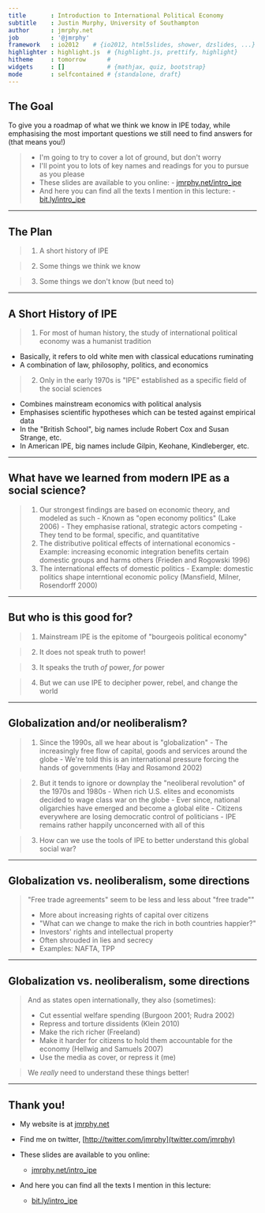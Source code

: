 ```yaml
---
title       : Introduction to International Political Economy
subtitle    : Justin Murphy, University of Southampton
author      : jmrphy.net
job         : '@jmrphy'
framework   : io2012    # {io2012, html5slides, shower, dzslides, ...}
highlighter : highlight.js  # {highlight.js, prettify, highlight}
hitheme     : tomorrow      # 
widgets     : []            # {mathjax, quiz, bootstrap}
mode        : selfcontained # {standalone, draft}
---
```

## The Goal

To give you a roadmap of what we think we know in IPE today, while emphasising the most important questions we still need to find answers for (that means you!)
> - I'm going to try to cover a lot of ground, but don't worry
> - I'll point you to lots of key names and readings for you to pursue as you please
> - These slides are available to you online:
    - [jmrphy.net/intro_ipe](jmrphy.net/intro_ipe)
> - And here you can find all the texts I mention in this lecture:
    - [bit.ly/intro_ipe](bit.ly/intro_ipe)

---

## The Plan
> 1. A short history of IPE

> 2. Some things we think we know

> 3. Some things we don't know (but need to)

---

## A Short History of IPE

> 1. For most of human history, the study of international political economy was a humanist tradition
  - Basically, it refers to old white men with classical educations ruminating
  - A combination of law, philosophy, politics, and economics
  
> 2. Only in the early 1970s is "IPE" established as a specific field of the social sciences
  - Combines mainstream economics with political analysis
  - Emphasises scientific hypotheses which can be tested against empirical data
  - In the "British School", big names include Robert Cox and Susan Strange, etc.
  - In American IPE, big names include Gilpin, Keohane, Kindleberger, etc.

---

## What have we learned from modern IPE as a social science?

> 1. Our strongest findings are based on economic theory, and modeled as such
    - Known as "open economy politics" (Lake 2006)
    - They emphasise rational, strategic actors competing
    - They tend to be formal, specific, and quantitative
> 2. The distributive political effects of international economics
    - Example: increasing economic integration benefits certain domestic groups and harms others (Frieden and Rogowski 1996)
> 3. The international effects of domestic politics
    - Example: domestic politics shape interntional economic policy (Mansfield, Milner, Rosendorff 2000)

---

## But who is this good for?

> 1. Mainstream IPE is the epitome of "bourgeois political economy"

> 2. It does not speak truth to power!

> 3. It speaks the truth *of* power, *for* power

> 4. But we can use IPE to decipher power, rebel, and change the world

---

## Globalization and/or neoliberalism?

> 1. Since the 1990s, all we hear about is "globalization"
    - The increasingly free flow of capital, goods and services around the globe
    - We're told this is an international pressure forcing the hands of governments (Hay and Rosamond 2002)

> 2. But it tends to ignore or downplay the "neoliberal revolution" of the 1970s and 1980s
    - When rich U.S. elites and economists decided to wage class war on the globe
    - Ever since, national oligarchies have emerged and become a global elite
    - Citizens everywhere are losing democratic control of politicians
    - IPE remains rather happily unconcerned with all of this

> 3. How can we use the tools of IPE to better understand this global social war?

---

## Globalization vs. neoliberalism, some directions

> "Free trade agreements" seem to be less and less about "free trade""
  > - More about increasing rights of capital over citizens
  > - "What can we change to make the rich in both countries happier?"
  > - Investors' rights and intellectual property
  > - Often shrouded in lies and secrecy
  > - Examples: NAFTA, TPP

---

## Globalization vs. neoliberalism, some directions

> And as states open internationally, they also (sometimes):
  > - Cut essential welfare spending (Burgoon 2001; Rudra 2002)
  > - Repress and torture dissidents (Klein 2010)
  > - Make the rich richer (Freeland)
  > - Make it harder for citizens to hold them accountable for the economy (Hellwig and Samuels 2007)
  > - Use the media as cover, or repress it (me)
  
> We *really* need to understand these things better!

---

## Thank you!

- My website is at [jmrphy.net](jmrphy.net)

- Find me on twitter, [http://twitter.com/jmrphy](twitter.com/jmrphy)

- These slides are available to you online:
    - [jmrphy.net/intro_ipe](jmrphy.net/intro_ipe)
    
- And here you can find all the texts I mention in this lecture:
    - [bit.ly/intro_ipe](bit.ly/intro_ipe)





